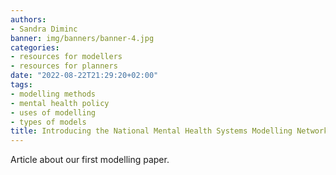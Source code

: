 ```yaml
---
authors:
- Sandra Diminc
banner: img/banners/banner-4.jpg
categories:
- resources for modellers
- resources for planners
date: "2022-08-22T21:29:20+02:00"
tags:
- modelling methods
- mental health policy
- uses of modelling
- types of models
title: Introducing the National Mental Health Systems Modelling Network.
---
```


Article about our first modelling paper.